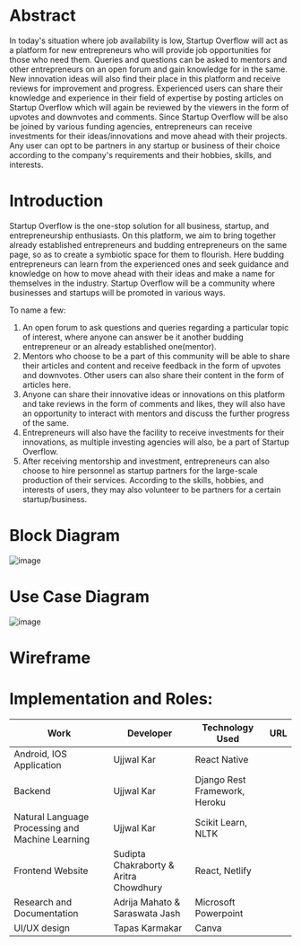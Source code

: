# Abstract

In today's situation where job availability is low, Startup Overflow will act as a platform for new entrepreneurs who will provide job opportunities for those who need them. Queries and questions can be asked to mentors and other entrepreneurs on an open forum and gain knowledge for in the same. New innovation ideas will also find their place in this platform and receive reviews for improvement and progress. Experienced users can share their knowledge and experience in their field of expertise by posting articles on Startup Overflow which will again be reviewed by the viewers in the form of upvotes and downvotes and comments. Since Startup Overflow will be also be joined by various funding agencies, entrepreneurs can receive investments for their ideas/innovations and move ahead with their projects. Any user can opt to be partners in any startup or business of their choice according to the company's requirements and their hobbies, skills, and interests.
 

# Introduction
 
Startup Overflow is the one-stop solution for all business, startup, and entrepreneurship enthusiasts. On this platform, we aim to bring together already established entrepreneurs and budding entrepreneurs on the same page, so as to create a symbiotic space for them to flourish. Here budding entrepreneurs can learn from the experienced ones and seek guidance and knowledge on how to move ahead with their ideas and make a name for themselves in the industry. Startup Overflow will be a community where businesses and startups will be promoted in various ways. 

To name a few:

1. An open forum to ask questions and queries regarding a particular topic of interest, where anyone can answer be it another budding entrepreneur or an already established one(mentor). 
2. Mentors who choose to be a part of this community will be able to share their articles and content and receive feedback in the form of upvotes and downvotes. Other users can also share their content in the form of articles here. 
3. Anyone can share their innovative ideas or innovations on this platform and take reviews in the form of comments and likes, they will also have an opportunity to interact with mentors and discuss the further progress of the same. 
4. Entrepreneurs will also have the facility to receive investments for their innovations, as multiple investing agencies will also, be a part of Startup Overflow. 
5. After receiving mentorship and investment, entrepreneurs can also choose to hire personnel as startup partners for the large-scale production of their services. According to the skills, hobbies, and interests of users, they may also volunteer to be partners for a certain startup/business.


# Block Diagram

![image](https://user-images.githubusercontent.com/55041104/196235280-f2a70b4e-17e5-49e2-be90-41e46ae6e10b.png)

# Use Case Diagram

![image](https://user-images.githubusercontent.com/55041104/196235621-705d5f4c-852d-4bd5-a1b9-33e4e4726ac4.png)

# Wireframe


# Implementation and Roles:

| Work | Developer | Technology Used | URL |
|------|-----------|-----|--| 
| Android, IOS Application | Ujjwal Kar | React Native | |
| Backend | Ujjwal Kar | Django Rest Framework, Heroku | |
| Natural Language Processing and Machine Learning | Ujjwal Kar | Scikit Learn, NLTK | |
| Frontend Website | Sudipta Chakraborty & Aritra Chowdhury | React, Netlify | |
| Research and Documentation | Adrija Mahato & Saraswata Jash | Microsoft Powerpoint | |
| UI/UX design | Tapas Karmakar | Canva | |

